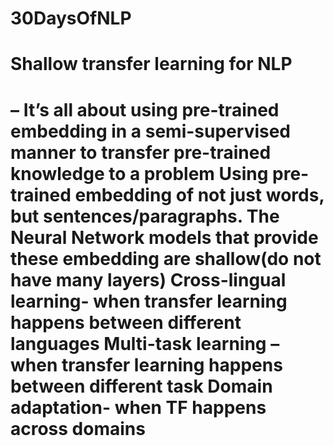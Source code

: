 # 30DaysOfNLP

<h1> Shallow transfer learning for NLP<h1> – It’s all about using pre-trained embedding in a semi-supervised manner to transfer pre-trained knowledge to a problem
Using pre-trained embedding of not just words, but sentences/paragraphs. The Neural Network models that provide these embedding are shallow(do not have many layers)
Cross-lingual learning- when transfer learning happens between different languages
Multi-task learning – when transfer learning happens between different task
Domain adaptation- when TF happens across domains
